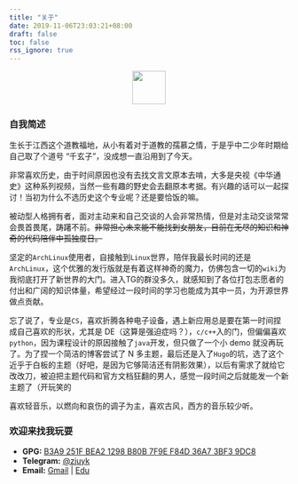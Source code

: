 ```yaml
---
title: "关于"
date: 2019-11-06T23:03:21+08:00
draft: false
toc: false
rss_ignore: true
---
```


<div align=center>
<img src="https://blog.zjuyk.site/images/icon-circle.png" width = "60" height="60"></img>
</div>

### 自我简述

生长于江西这个道教福地，从小有着对于道教的孺慕之情，于是乎中二少年时期给自己取了个道号 “千玄子”，没成想一直沿用到了今天。

非常喜欢历史，由于时间原因也没有去找文言文原本去啃，大多是央视《中华通史》这种系列视频，当然一些有趣的野史会去翻原本考据。有兴趣的话可以一起探讨！当初为什么不选历史这个专业呢？还是要恰饭的嘛。

被动型人格拥有者，面对主动来和自己交谈的人会非常热情，但是对主动交谈常常会畏首畏尾，踌躇不前。~~非常担心未来能不能找到女朋友，目前在无尽的知识和神奇的代码陪伴中孤独度日。~~

坚定的`ArchLinux`使用者，自接触到`Linux`世界，陪伴我最长时间的还是`ArchLinux`，这个优雅的发行版就是有着这样神奇的魔力，仿佛包含一切的`wiki`为我彻底打开了新世界的大门。进入TG的群没多久，就感知到了各位打包志愿者的付出和广阔的知识体量，希望经过一段时间的学习也能成为其中一员，为开源世界做点贡献。

忘了说了，专业是`CS`，喜欢折腾各种电子设备，遇上新应用总是要在第一时间捏成自己喜欢的形状，尤其是 DE（这算是强迫症吗？），`c/c++`入的门，但偏偏喜欢`python`，因为课程设计的原因接触了`java`开发，但只做了一个小 demo 就没再玩了。为了捏一个简洁的博客尝试了 N 多主题，最后还是入了`Hugo`的坑，选了这个近乎于白板的主题（好吧，是因为它够简洁还有阴影效果），以后有需求了就给它改改刀，被迫把主题代码和官方文档狂翻的男人，感觉一段时间之后就能发一个新主题了（开玩笑的

喜欢轻音乐，以燃向和哀伤的调子为主，喜欢古风，西方的音乐较少听。

### 欢迎来找我玩耍

- **GPG:** [B3A9 251F BEA2 1298 B80B  7F9E F84D 36A7 3BF3 9DC8](https://github.com/zjuyk.gpg)
- **Telegram:** [@zjuyk](https://t.me/zjuyk)
- **Email:** [Gmail](mailto:ownbyzjuyk@gmail.com) | [Edu](mailto:zjuyk@zju.edu.cn)
